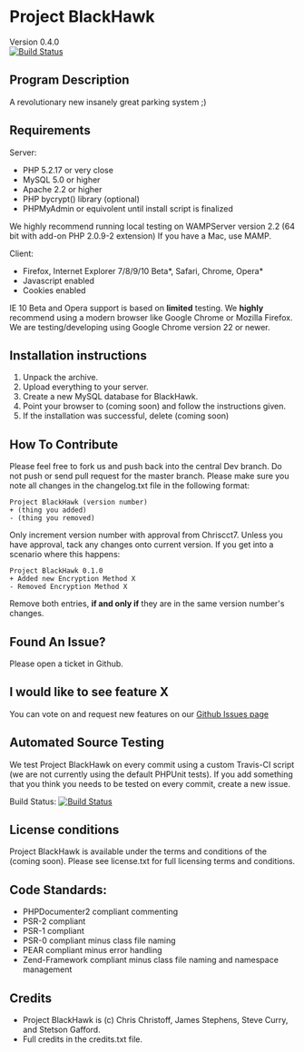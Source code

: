 # Project BlackHawk #
Version 0.4.0   
[![Build Status](https://secure.travis-ci.org/chriscct7/Project-BlackHawk.png)](http://travis-ci.org/chriscct7/Project-BlackHawk)

## Program Description ##
A revolutionary new insanely great parking system ;) 
   
## Requirements ##
Server:
- PHP 5.2.17 or very close
- MySQL 5.0 or higher
- Apache 2.2 or higher
- PHP bycrypt() library (optional)
- PHPMyAdmin or equivolent until install script is finalized


We highly recommend running local testing on WAMPServer version 2.2 (64 bit with add-on PHP 2.0.9-2 extension)
If you have a Mac, use MAMP.

Client:
- Firefox, Internet Explorer 7/8/9/10 Beta*, Safari, Chrome, Opera*
- Javascript enabled
- Cookies enabled

IE 10 Beta and Opera support is based on **limited** testing. 
We **highly** recommend using a modern browser like Google Chrome or Mozilla Firefox.
We are testing/developing using Google Chrome version 22 or newer.

## Installation instructions ##
1. Unpack the archive.
2. Upload everything to your server.
3. Create a new MySQL database for BlackHawk.
4. Point your browser to (coming soon) and follow the instructions given.
5. If the installation was successful, delete (coming soon)

## How To Contribute ##
Please feel free to fork us and push back into the central Dev branch. Do not push or send pull request for the master branch.
Please make sure you note all changes in the changelog.txt file in the following format:

    Project BlackHawk (version number) 
	+ (thing you added)
	- (thing you removed)
	
Only increment version number with approval from Chriscct7. Unless you have approval, tack any changes onto current version.
If you get into a scenario where this happens:

    Project BlackHawk 0.1.0
	+ Added new Encryption Method X
	- Removed Encryption Method X
   
Remove both entries, **if and only if** they are in the same version number's changes.
   
## Found An Issue? ##
Please open a ticket in Github.  

## I would like to see feature X ##
You can vote on and request new features on our [Github Issues page](https://github.com/chriscct7/project-blackhawk/issues)

## Automated Source Testing ##
We test Project BlackHawk on every commit using a custom Travis-CI script (we are not currently using the default PHPUnit tests).
If you add something that you think you needs to be tested on every commit, create a new issue.

Build Status: [![Build Status](https://secure.travis-ci.org/chriscct7/Project-BlackHawk.png)](http://travis-ci.org/chriscct7/Project-BlackHawk)

## License conditions ##
Project BlackHawk is available under the terms and conditions of the
(coming soon).
Please see license.txt for full licensing terms and conditions.

## Code Standards: ##
+ PHPDocumenter2 compliant commenting
+ PSR-2 compliant
+ PSR-1 compliant
+ PSR-0 compliant minus class file naming
+ PEAR compliant minus error handling
+ Zend-Framework compliant minus class file naming and namespace management 

## Credits ##
- Project BlackHawk is (c) Chris Christoff, James Stephens, Steve Curry, and Stetson Gafford.
- Full credits in the credits.txt file.